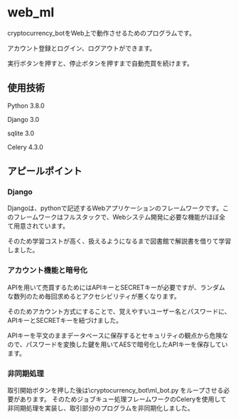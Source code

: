 # web_ml

cryptocurrency_botをWeb上で動作させるためのプログラムです。

アカウント登録とログイン、ログアウトができます。

実行ボタンを押すと、停止ボタンを押すまで自動売買を続けます。

## 使用技術

Python 3.8.0

Django 3.0

sqlite 3.0

Celery 4.3.0

## アピールポイント

### Django

Djangoは、pythonで記述するWebアプリケーションのフレームワークです。このフレームワークはフルスタックで、Webシステム開発に必要な機能がほぼ全て用意されています。

そのため学習コストが高く、扱えるようになるまで図書館で解説書を借りて学習しました。

### アカウント機能と暗号化

APIを用いて売買するためにはAPIキーとSECRETキーが必要ですが、ランダムな数列のため毎回求めるとアクセシビリティが悪くなります。

そのためアカウント方式にすることで、覚えやすいユーザー名とパスワードに、APIキーとSECRETキーを紐づけました。

APIキーを平文のままデータベースに保存するとセキュリティの観点から危険なので、パスワードを変換した鍵を用いてAESで暗号化したAPIキーを保存しています。

### 非同期処理

取引開始ボタンを押した後は\cryptocurrency_bot\ml_bot.py をループさせる必要があります。
そのためジョブキュー処理フレームワークのCeleryを使用して非同期処理を実装し、取引部分のプログラムを非同期化しました。
